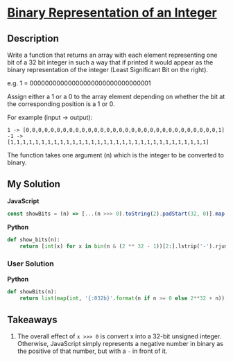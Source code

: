 # [Binary Representation of an Integer](https://www.codewars.com/kata/5a5f3034cadebf76db000023)

## Description

Write a function that returns an array with each element representing one bit of a 32 bit integer in such a way that if printed it would appear as the binary representation of the integer (Least Significant Bit on the right).

e.g. 1 = 00000000000000000000000000000001

Assign either a 1 or a 0 to the array element depending on whether the bit at the corresponding position is a 1 or 0.

For example (input -> output):

```
1 -> [0,0,0,0,0,0,0,0,0,0,0,0,0,0,0,0,0,0,0,0,0,0,0,0,0,0,0,0,0,0,0,1]
-1 -> [1,1,1,1,1,1,1,1,1,1,1,1,1,1,1,1,1,1,1,1,1,1,1,1,1,1,1,1,1,1,1,1]
```

The function takes one argument (n) which is the integer to be converted to binary.

## My Solution

**JavaScript**

```js
const showBits = (n) => [...(n >>> 0).toString(2).padStart(32, 0)].map(Number);
```

**Python**

```py
def show_bits(n):
    return [int(x) for x in bin(n & (2 ** 32 - 1))[2:].lstrip('-').rjust(32, '0')]
```

### User Solution

**Python**

```py
def showBits(n):
    return list(map(int, '{:032b}'.format(n if n >= 0 else 2**32 + n)))
```

## Takeaways

1. The overall effect of `x >>> 0` is convert x into a 32-bit unsigned integer. Otherwise, JavaScript simply represents a negative number in binary as the positive of that number, but with a `-` in front of it.
